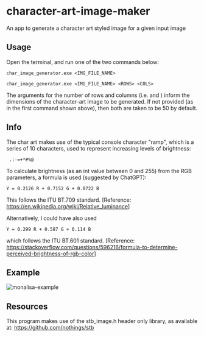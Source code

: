 # character-art-image-maker
An app to generate a character art styled image for a given input image

## Usage

Open the terminal, and run one of the two commands below:

```
char_image_generator.exe <IMG_FILE_NAME>
```

```
char_image_generator.exe <IMG_FILE_NAME> <ROWS> <COLS>
```

The arguments for the number of rows and columns (i.e. <ROWS> and <COLS>) inform the dimensions of the character-art image to be generated.
If not provided (as in the first command shown above), then both are taken to be 50 by default.

## Info

The char art makes use of the typical console character "ramp", which is a series of 10 characters, used to represent increasing levels of brightness:
```
 .:-=+*#%@
```

To calculate brightness (as an int value between 0 and 255) from the RGB parameters, a formula is used (suggested by ChatGPT):
```
Y = 0.2126 R + 0.7152 G + 0.0722 B
```
This follows the ITU BT.709 standard.
[Reference: https://en.wikipedia.org/wiki/Relative_luminance]

Alternatively, I could have also used
```
Y = 0.299 R + 0.587 G + 0.114 B
```
which follows the ITU BT.601 standard.
[Reference: https://stackoverflow.com/questions/596216/formula-to-determine-perceived-brightness-of-rgb-color]

## Example

![monalisa-example](https://github.com/user-attachments/assets/e4ed72e6-bfac-470e-ae4f-2aa071418857)

## Resources

This program makes use of the stb_image.h header only library, as available at: https://github.com/nothings/stb
